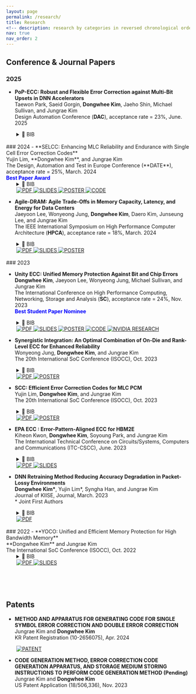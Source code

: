 ```yaml
---
layout: page
permalink: /research/
title: Research
<!-- description: research by categories in reversed chronological order. generated by jekyll-scholar. -->
nav: true
nav_order: 2
---
```


<!-- Hide page title -->
<style>
h1 {
	display: none;
}
</style>

## **Conference & Journal Papers**

### 2025

- **PoP-ECC: Robust and Flexible Error Correction against Multi-Bit Upsets in DNN Accelerators**<br>
  Taewon Park, Saeid Gorgin, **Dongwhee Kim**, Jaeho Shin, Michael Sullivan, and Jungrae Kim<br>
  Design Automation Conference (**DAC**), acceptance rate = 23%, June. 2025<br>

<div style="margin-left: 2em;">

  <details>
    <summary>📄 BIB</summary>

    <pre><code>@inproceedings{park2025popecc,

title={PoP-ECC: Robust and Flexible Error Correction against Multi-Bit Upsets in DNN Accelerators},
author={Park, Taewon and Gorgin, Saeid and Kim, Dongwhee and Shin, Jaeho and Sullivan, Michael and Kim, Jungrae},
booktitle={2025 62th ACM/IEEE Design Automation Conference (DAC)},
pages={1--6},
year={2025},
organization={IEEE}
}
</code></pre>

  </details>

</div>

<br>
### 2024
- **SELCC: Enhancing MLC Reliability and Endurance with Single Cell Error Correction Codes**<br>
  Yujin Lim, **Dongwhee Kim**, and Jungrae Kim<br>
  The Design, Automation and Test in Europe Conference (**DATE**), acceptance rate = 25%, March. 2024<br>
  <span style="color: blue; font-weight: bold;">Best Paper Award</span>

<div style="margin-left: 2em;">

  <details>
    <summary>📄 BIB</summary>

    <pre><code>@inproceedings{lim2024selcc,

title={SELCC: Enhancing MLC Reliability and Endurance with Single-Cell Error Correction Codes},
author={Lim, Yujin and Kim, Dongwhee and Kim, Jungrae},
booktitle={2024 Design, Automation \& Test in Europe Conference \& Exhibition (DATE)},
pages={1--6},
year={2024},
organization={IEEE}
}</code></pre>

  </details>

  <a href="https://ieeexplore.ieee.org/document/10546752">
    <img src="https://img.shields.io/badge/PDF-Click%20Here-red" alt="PDF">
  </a>
  <a href="https://raw.githubusercontent.com/dongwhee-kim/dongwhee-kim.github.io/main/assets/pdf/DATE24_SELCC_Slides.pdf" download>
    <img src="https://img.shields.io/badge/Slides-Click%20Here-yellow" alt="SLIDES">
  </a>
  <a href="https://raw.githubusercontent.com/dongwhee-kim/dongwhee-kim.github.io/main/assets/pdf/DATE24_SELCC_Poster.pdf" download>
    <img src="https://img.shields.io/badge/Poster-Click%20Here-brightgreen" alt="POSTER">
  </a>
  <a href="https://github.com/scalable-arch/DATE_24-SELCC">
    <img src="https://img.shields.io/badge/Code-Click%20Here-blue" alt="CODE">
  </a>

</div>

- **Agile-DRAM: Agile Trade-Offs in Memory Capacity, Latency, and Energy for Data Centers**<br>
  Jaeyoon Lee, Wonyeong Jung, **Dongwhee Kim**, Daero Kim, Junseung Lee, and Jungrae Kim<br>
  The IEEE International Symposium on High Performance Computer Architecture (**HPCA**), acceptance rate = 18%, March. 2024<br>

<div style="margin-left: 2em;">

  <details>
    <summary>📄 BIB</summary>

    <pre><code>@inproceedings{lee2024agile,
      title={Agile-DRAM: Agile Trade-Offs in Memory Capacity, Latency, and Energy for Data Centers},
      author={Lee, Jaeyoon and Jung, Wonyeong and Kim, Dongwhee and Kim, Daero and Lee, Junseung and Kim, Jungrae},
      booktitle={2024 IEEE International Symposium on High-Performance Computer Architecture (HPCA)},
      pages={1141--1153},
      year={2024},
      organization={IEEE}
    }</code></pre>

  </details>

  <a href="https://ieeexplore.ieee.org/abstract/document/10476434?casa_token=liZnjAWWwHYAAAAA:AUNgLDe7OHUhUzr0AxQ3BW_iZ7SnUUOOGfkCihmaNhig7zXC76iJ5Cm3TZv96-tKxpYJidrB">
    <img src="https://img.shields.io/badge/PDF-Click%20Here-red" alt="PDF">
  </a>
  <a href="https://raw.githubusercontent.com/dongwhee-kim/dongwhee-kim.github.io/main/assets/pdf/HPCA24_Agile-DRAM_Slides.pdf" download>
    <img src="https://img.shields.io/badge/Slides-Click%20Here-yellow" alt="SLIDES">
  </a>
  <a href="https://raw.githubusercontent.com/dongwhee-kim/dongwhee-kim.github.io/main/assets/pdf/HPCA24_Agile-DRAM_Poster.pdf" download>
    <img src="https://img.shields.io/badge/Poster-Click%20Here-brightgreen" alt="POSTER">
  </a>
</div>

<br>
### 2023

- **Unity ECC: Unified Memory Protection Against Bit and Chip Errors**<br>
  **Dongwhee Kim**, Jaeyoon Lee, Wonyeong Jung, Michael Sullivan, and Jungrae Kim<br>
  The International Conference on High Performance Computing, Networking, Storage and Analysis (**SC**), acceptance rate = 24%, Nov. 2023<br>
  <span style="color: blue; font-weight: bold;">Best Student Paper Nominee</span>

<div style="margin-left: 2em;">
  <details>
    <summary>📄 BIB</summary>
    <pre><code>@inproceedings{kim2023unity,
  title={Unity ECC: Unified memory protection against bit and chip errors},
  author={Kim, Dongwhee and Lee, Jaeyoon and Jung, Wonyeong and Sullivan, Michael and Kim, Jungrae},
  booktitle={Proceedings of the International Conference for High Performance Computing, Networking, Storage and Analysis},
  pages={1--16},
  year={2023}
}
</code></pre>
  </details>

  <a href="https://dl.acm.org/doi/10.1145/3581784.3607081">
    <img src="https://img.shields.io/badge/PDF-Click%20Here-red" alt="PDF">
  </a>
  <a href="https://raw.githubusercontent.com/dongwhee-kim/dongwhee-kim.github.io/main/assets/pdf/SC23_Unity-ECC_Presentation.pdf" download>
    <img src="https://img.shields.io/badge/Slides-Click%20Here-yellow" alt="SLIDES">
  </a>
  <a href="https://raw.githubusercontent.com/dongwhee-kim/dongwhee-kim.github.io/main/assets/pdf/SAIF23_Unity-ECC_Poster.pdf" download>
    <img src="https://img.shields.io/badge/Poster-Click%20Here-228B22" alt="POSTER">
  </a>
  <a href="https://github.com/dongwhee-kim/ECC-exercise/tree/main/02_Application/02_DDR5_ODECC_RLECC">
    <img src="https://img.shields.io/badge/Code-Click%20Here-blue" alt="CODE">
  </a>
  <a href="https://research.nvidia.com/publication/2023-11_unity-ecc-unified-memory-protection-against-bit-and-chip-errors">
    <img src="https://img.shields.io/badge/NVIDIA_RESEARCH-Click%20Here-006400" alt="NVIDIA RESEARCH">
  </a>
</div>

- **Synergistic Integration: An Optimal Combination of On-Die and Rank-Level ECC for Enhanced Reliability**<br>
  Wonyeong Jung, **Dongwhee Kim**, and Jungrae Kim<br>
  The 20th International SoC Conference (ISOCC), Oct. 2023<br>

<div style="margin-left: 2em;">

  <details>
    <summary>📄 BIB</summary>

    <pre><code>@inproceedings{jung2023synergistic,

title={Synergistic Integration: An Optimal Combination of On-Die and Rank-Level ECC for Enhanced Reliability},
author={Jung, Wonyeong and Kim, Dongwhee and Kim, Jungrae},
booktitle={2023 20th International SoC Design Conference (ISOCC)},
pages={305--306},
year={2023},
organization={IEEE}
}
</code></pre>

  </details>

  <a href="https://ieeexplore.ieee.org/abstract/document/10396592">
    <img src="https://img.shields.io/badge/PDF-Click%20Here-red" alt="PDF">
  </a> 
  <a href="https://raw.githubusercontent.com/dongwhee-kim/dongwhee-kim.github.io/main/assets/pdf/ISOCC23_Synergistic_Integration_Poster.pdf" download>
    <img src="https://img.shields.io/badge/Poster-Click%20Here-brightgreen" alt="POSTER">
  </a>
</div>

- **SCC: Efficient Error Correction Codes for MLC PCM**<br>
  Yujin Lim, **Dongwhee Kim**, and Jungrae Kim<br>
  The 20th International SoC Conference (ISOCC), Oct. 2023<br>

<div style="margin-left: 2em;">

  <details>
    <summary>📄 BIB</summary>

    <pre><code>@inproceedings{lim2023scc,

title={SCC: Efficient Error Correction Codes for MLC PCM},
author={Lim, Yujin and Kim, Dongwhee and Kim, Jungrae},
booktitle={2023 20th International SoC Design Conference (ISOCC)},
pages={303--304},
year={2023},
organization={IEEE}
}
</code></pre>

  </details>

  <a href="https://ieeexplore.ieee.org/abstract/document/10396372">
    <img src="https://img.shields.io/badge/PDF-Click%20Here-red" alt="PDF">
  </a> 
  <a href="https://raw.githubusercontent.com/dongwhee-kim/dongwhee-kim.github.io/main/assets/pdf/ISOCC23_SCC_Poster.pdf" download>
    <img src="https://img.shields.io/badge/Poster-Click%20Here-brightgreen" alt="POSTER">
  </a>
</div>

- **EPA ECC : Error-Pattern-Aligned ECC for HBM2E**<br>
  Kiheon Kwon, **Dongwhee Kim**, Soyoung Park, and Jungrae Kim<br>
  The International Technical Conference on Circuits/Systems, Computers and Communications (ITC-CSCC), June. 2023<br>

<div style="margin-left: 2em;">
  <details>
    <summary>📄 BIB</summary>
    <pre><code>@inproceedings{kwon2023epa,
  title={EPA ECC: Error-Pattern-Aligned ECC for HBM2E},
  author={Kwon, Kiheon and Kim, Dongwhee and Park, Soyoung and Kim, Jungrae},
  booktitle={2023 International Technical Conference on Circuits/Systems, Computers, and Communications (ITC-CSCC)},
  pages={1--6},
  year={2023},
  organization={IEEE}
  }
  </code></pre>
  </details>

  <a href="https://ieeexplore.ieee.org/abstract/document/10212882">
    <img src="https://img.shields.io/badge/PDF-Click%20Here-red" alt="PDF">
  </a>
  <a href="https://raw.githubusercontent.com/dongwhee-kim/dongwhee-kim.github.io/main/assets/pdf/ITC-CSCC23_EPA_ECC_Slides.pdf" download>
    <img src="https://img.shields.io/badge/Slides-Click%20Here-yellow" alt="SLIDES">
  </a>
</div>

- **DNN Retraining Method Reducing Accuracy Degradation in Packet-Lossy Environments**<br>
  **Dongwhee Kim\***, Yujin Lim\*, Syngha Han, and Jungrae Kim<br>
  Journal of KIISE, Journal, March. 2023<br> \* Joint First Authors

<div style="margin-left: 2em;">
  <details>
    <summary>📄 BIB</summary>
    <pre><code>@article{김동휘2023패킷,
  title={패킷 손실 환경에서 정확도 감소를 줄이는 심층 신경망 재학습 방법},
  author={김동휘 and 임유진 and 한승하 and 김정래},
  journal={Journal of KIISE},
  volume={50},
  number={3},
  pages={285--293},
  year={2023}
}
  </code></pre>
  </details>

  <a href="https://www.dbpia.co.kr/Journal/articleDetail?nodeId=NODE11225038">
    <img src="https://img.shields.io/badge/PDF-Click%20Here-red" alt="PDF">
  </a>
</div>

<br>
### 2022
- **YOCO: Unified and Efficient Memory Protection for High Bandwidth Memory**<br>
  **Dongwhee Kim** and Jungrae Kim<br>
  The International SoC Conference (ISOCC), Oct. 2022<br>

<div style="margin-left: 2em;">
  <details>
    <summary>📄 BIB</summary>
    <pre><code>@inproceedings{kim2022yoco,
  title={YOCO: Unified and Efficient Memory Protection for High Bandwidth Memory},
  author={Kim, Dongwhee and Kim, Jungrae},
  booktitle={2022 19th International SoC Design Conference (ISOCC)},
  pages={37--38},
  year={2022},
  organization={IEEE}
}  
    </code></pre>
  </details>

  <a href="https://ieeexplore.ieee.org/abstract/document/10031395">
    <img src="https://img.shields.io/badge/PDF-Click%20Here-red" alt="PDF">
  </a>
  <a href="https://raw.githubusercontent.com/dongwhee-kim/dongwhee-kim.github.io/main/assets/pdf/ISOCC22_YOCO_Slides.pdf" download>
    <img src="https://img.shields.io/badge/Slides-Click%20Here-yellow" alt="SLIDES">
  </a>
</div>

<br><br><br>

## **Patents**

- **METHOD AND APPARATUS FOR GENERATING CODE FOR SINGLE SYMBOL ERROR CORRECTION AND DOUBLE ERROR CORRECTION**<br>
  Jungrae Kim and **Dongwhee Kim**<br>
  KR Patent Registration (10-2656075), Apr. 2024<br>

<div style="margin-left: 2em;">

  <a href="https://patents.google.com/patent/KR102656075B1/en?inventor=jungrae+kim">
    <img src="https://img.shields.io/badge/PATENT-Click%20Here-800080" alt="PATENT">
  </a>
</div>

- **CODE GENERATION METHOD, ERROR CORRECTION CODE GENERATION APPARATUS, AND STORAGE MEDIUM STORING INSTRUCTIONS TO PERFORM CODE GENERATION METHOD (Pending)**<br>
  Jungrae Kim and **Dongwhee Kim**<br>
  US Patent Application (18/506,336), Nov. 2023<br>
